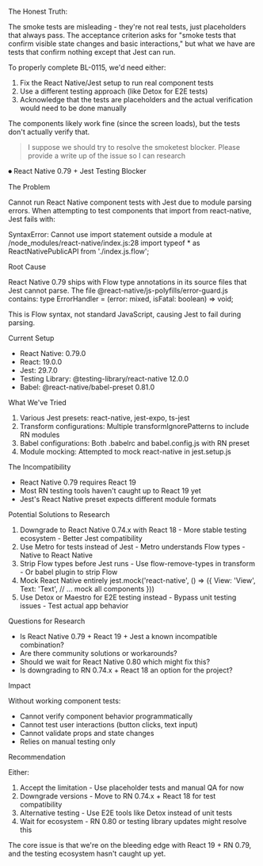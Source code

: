 

  The Honest Truth:

  The smoke tests are misleading - they're not real tests, just placeholders that always pass. The acceptance
  criterion asks for "smoke tests that confirm visible state changes and basic interactions," but what we have are
  tests that confirm nothing except that Jest can run.

  To properly complete BL-0115, we'd need either:
  1. Fix the React Native/Jest setup to run real component tests
  2. Use a different testing approach (like Detox for E2E tests)
  3. Acknowledge that the tests are placeholders and the actual verification would need to be done manually

  The components likely work fine (since the screen loads), but the tests don't actually verify that.


> I suppose we should try to resolve the smoketest blocker.  Please provide a write up of the issue so I can 
  research

⏺ React Native 0.79 + Jest Testing Blocker

  The Problem

  Cannot run React Native component tests with Jest due to module parsing errors. When attempting to test components
   that import from react-native, Jest fails with:

  SyntaxError: Cannot use import statement outside a module
  at /node_modules/react-native/index.js:28
  import typeof * as ReactNativePublicAPI from './index.js.flow';

  Root Cause

  React Native 0.79 ships with Flow type annotations in its source files that Jest cannot parse. The file
  @react-native/js-polyfills/error-guard.js contains:
  type ErrorHandler = (error: mixed, isFatal: boolean) => void;

  This is Flow syntax, not standard JavaScript, causing Jest to fail during parsing.

  Current Setup

  - React Native: 0.79.0
  - React: 19.0.0
  - Jest: 29.7.0
  - Testing Library: @testing-library/react-native 12.0.0
  - Babel: @react-native/babel-preset 0.81.0

  What We've Tried

  1. Various Jest presets: react-native, jest-expo, ts-jest
  2. Transform configurations: Multiple transformIgnorePatterns to include RN modules
  3. Babel configurations: Both .babelrc and babel.config.js with RN preset
  4. Module mocking: Attempted to mock react-native in jest.setup.js

  The Incompatibility

  - React Native 0.79 requires React 19
  - Most RN testing tools haven't caught up to React 19 yet
  - Jest's React Native preset expects different module formats

  Potential Solutions to Research

  1. Downgrade to React Native 0.74.x with React 18
    - More stable testing ecosystem
    - Better Jest compatibility
  2. Use Metro for tests instead of Jest
    - Metro understands Flow types
    - Native to React Native
  3. Strip Flow types before Jest runs
    - Use flow-remove-types in transform
    - Or babel plugin to strip Flow
  4. Mock React Native entirely
  jest.mock('react-native', () => ({
    View: 'View',
    Text: 'Text',
    // ... mock all components
  }))
  5. Use Detox or Maestro for E2E testing instead
    - Bypass unit testing issues
    - Test actual app behavior

  Questions for Research

  - Is React Native 0.79 + React 19 + Jest a known incompatible combination?
  - Are there community solutions or workarounds?
  - Should we wait for React Native 0.80 which might fix this?
  - Is downgrading to RN 0.74.x + React 18 an option for the project?

  Impact

  Without working component tests:
  - Cannot verify component behavior programmatically
  - Cannot test user interactions (button clicks, text input)
  - Cannot validate props and state changes
  - Relies on manual testing only

  Recommendation

  Either:
  1. Accept the limitation - Use placeholder tests and manual QA for now
  2. Downgrade versions - Move to RN 0.74.x + React 18 for test compatibility
  3. Alternative testing - Use E2E tools like Detox instead of unit tests
  4. Wait for ecosystem - RN 0.80 or testing library updates might resolve this

  The core issue is that we're on the bleeding edge with React 19 + RN 0.79, and the testing ecosystem hasn't caught
   up yet.

